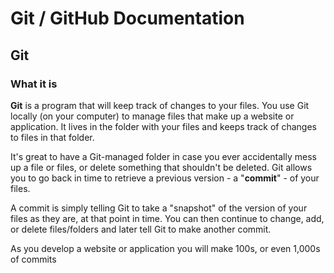# Git / GitHub Documentation #

## Git ##

### What it is ###

**Git** is a program that will keep track of changes to your files. You use Git locally (on your computer) to manage files that make up a website or application. It lives in the folder with your files and keeps track of changes to files in that folder. 

It's great to have a Git-managed folder in case you ever accidentally mess up a file or files, or delete something that shouldn't be deleted. Git allows you to go back in time to retrieve a previous version - a "**commit**" - of your files. 

A commit is simply telling Git to take a "snapshot" of the version of your files as they are, at that point in time. You can then continue to change, add, or delete files/folders and later tell Git to make another commit. 

As you develop a website or application you will make 100s, or even 1,000s of commits